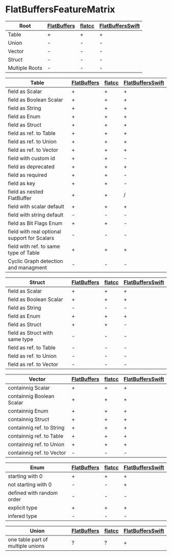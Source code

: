 # FlatBuffersFeatureMatrix

|Root               |[FlatBuffers](https://github.com/google/flatbuffers)|[flatcc](https://github.com/dvidelabs/flatcc)|[FlatBuffersSwift](https://github.com/mzaks/FlatBuffersSwift)|
|-------------------|----------------------------------------------------|---------------------------------------------|-------------------------------------------------------------|
|Table|+|+|+|
|Union|-|-|-|
|Vector|-|-|-|
|Struct|-|-|-|
|Multiple Roots|-|-|-|

|Table              |[FlatBuffers](https://github.com/google/flatbuffers)|[flatcc](https://github.com/dvidelabs/flatcc)|[FlatBuffersSwift](https://github.com/mzaks/FlatBuffersSwift)|
|-------------------|----------------------------------------------------|---------------------------------------------|-------------------------------------------------------------|
|field as Scalar|+|+|+|
|field as Boolean Scalar|+|+|+|
|field as String|+|+|+|
|field as Enum|+|+|+|
|field as Struct|+|+|+|
|field as ref. to Table|+|+|+|
|field as ref. to Union|+|+|+|
|field as ref. to Vector|+|+|+|
|field with custom id|+|+|-|
|field as deprecated|+|+|+|
|field as required|+|+|-|
|field as key|+|+|-|
|field as nested FlatBuffer|+|+|/|
|field with scalar default|+|+|+|
|field with string default|-|-|-|
|field as Bit Flags Enum|+|+|-|
|field with real optional support for Scalars|-|-|-|
|field with ref. to same type of Table|+|+|+|
|Cyclic Graph detection and managment|-|-|-|

|Struct              |[FlatBuffers](https://github.com/google/flatbuffers)|[flatcc](https://github.com/dvidelabs/flatcc)|[FlatBuffersSwift](https://github.com/mzaks/FlatBuffersSwift)|
|--------------------|----------------------------------------------------|---------------------------------------------|-------------------------------------------------------------|
|field as Scalar|+|+|+|
|field as Boolean Scalar|+|+|+|
|field as String|-|-|-|
|field as Enum|+|+|+|
|field as Struct|+|+|-|
|field as Struct with same type|-|-|-|
|field as ref. to Table|-|-|-|
|field as ref. to Union|-|-|-|
|field as ref. to Vector|-|-|-|

|Vector              |[FlatBuffers](https://github.com/google/flatbuffers)|[flatcc](https://github.com/dvidelabs/flatcc)|[FlatBuffersSwift](https://github.com/mzaks/FlatBuffersSwift)|
|--------------------|----------------------------------------------------|---------------------------------------------|-------------------------------------------------------------|
|containnig Scalar|+|+|+|
|containnig Boolean Scalar|+|+|+|
|containnig Enum|+|+|+|
|containnig Struct|+|+|+|
|containnig ref. to String|+|+|+|
|containnig ref. to Table|+|+|+|
|containnig ref. to Union|+|+|+|
|containnig ref. to Vector|-|-|-|

|Enum              |[FlatBuffers](https://github.com/google/flatbuffers)|[flatcc](https://github.com/dvidelabs/flatcc)|[FlatBuffersSwift](https://github.com/mzaks/FlatBuffersSwift)|
|------------------|----------------------------------------------------|---------------------------------------------|-------------------------------------------------------------|
|starting with 0|+|+|+|
|not starting with 0|-|-|+|
|defined with random order|-|-|-|
|explicit type|+|+|+|
|infered type|-|-|-|

|Union              |[FlatBuffers](https://github.com/google/flatbuffers)|[flatcc](https://github.com/dvidelabs/flatcc)|[FlatBuffersSwift](https://github.com/mzaks/FlatBuffersSwift)|
|------------------|----------------------------------------------------|---------------------------------------------|-------------------------------------------------------------|
|one table part of multiple unions|?|?|+|

